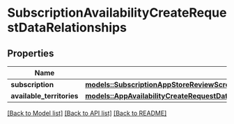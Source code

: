 # SubscriptionAvailabilityCreateRequestDataRelationships

## Properties

Name | Type | Description | Notes
------------ | ------------- | ------------- | -------------
**subscription** | [**models::SubscriptionAppStoreReviewScreenshotCreateRequestDataRelationshipsSubscription**](SubscriptionAppStoreReviewScreenshotCreateRequest_data_relationships_subscription.md) |  | 
**available_territories** | [**models::AppAvailabilityCreateRequestDataRelationshipsAvailableTerritories**](AppAvailabilityCreateRequest_data_relationships_availableTerritories.md) |  | 

[[Back to Model list]](../README.md#documentation-for-models) [[Back to API list]](../README.md#documentation-for-api-endpoints) [[Back to README]](../README.md)


